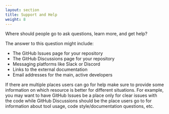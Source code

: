 ```yaml
---
layout: section
title: Support and Help
weight: 8
---
```

Where should people go to ask questions, learn more, and get help? 

The answer to this question might include: 
- The GitHub Issues page for your repository
- The GitHub Discussions page for your repository
- Messaging platforms like Slack or Discord
- Links to the external documentation
- Email addresses for the main, active developers

If there are multiple places users can go for help make sure to provide some information on which resource is better for different situations. For example, you may want to have GitHub Issues be a place only for clear issues with the code while GitHub Discussions should be the place users go to for information about tool usage, code style/documentation questions, etc. 